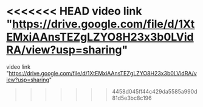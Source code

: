 <<<<<<< HEAD
video link "https://drive.google.com/file/d/1XtEMxiAAnsTEZgLZYO8H23x3b0LVidRA/view?usp=sharing"
=======
video link "https://drive.google.com/file/d/1XtEMxiAAnsTEZgLZYO8H23x3b0LVidRA/view?usp=sharing"
>>>>>>> 4458d045ff44c429da5585a990d81d5e3bc8c196
